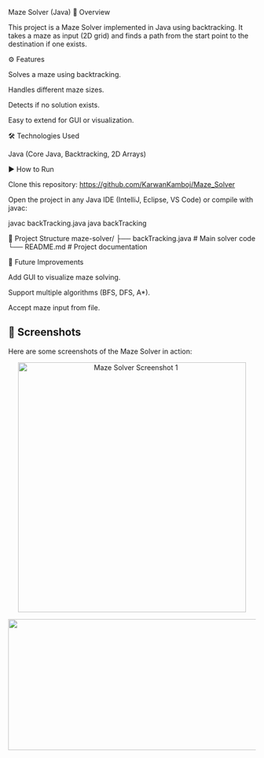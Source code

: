 Maze Solver (Java)
📌 Overview

This project is a Maze Solver implemented in Java using backtracking.
It takes a maze as input (2D grid) and finds a path from the start point to the destination if one exists.

⚙️ Features

Solves a maze using backtracking.

Handles different maze sizes.

Detects if no solution exists.

Easy to extend for GUI or visualization.

🛠️ Technologies Used

Java (Core Java, Backtracking, 2D Arrays)

▶️ How to Run

Clone this repository:
 https://github.com/KarwanKamboj/Maze_Solver

Open the project in any Java IDE (IntelliJ, Eclipse, VS Code) or compile with javac:

javac backTracking.java
java backTracking

📂 Project Structure
maze-solver/
 ├── backTracking.java   # Main solver code
 └── README.md           # Project documentation

🚀 Future Improvements

Add GUI to visualize maze solving.

Support multiple algorithms (BFS, DFS, A*).

Accept maze input from file.

## 📸 Screenshots

Here are some screenshots of the Maze Solver in action:

<p align="center">
  <img width="464" height="509" alt="Maze Solver Screenshot 1" src="https://github.com/user-attachments/assets/8e150191-a540-4593-9c76-312d5b1905d8" />
</p>

<p align="center">
  <img width="1361" height="267" alt="Maze Solver Screenshot 2" src="https://github.com/user-attachments/assets/2e3c25c4-eb64-4cb8-b9db-2e83d90fd1b4" />
</p>

